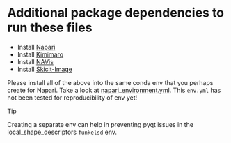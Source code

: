# Additional package dependencies to run these files

- Install [Napari](https://napari.org/stable/tutorials/fundamentals/installation)
- Install [Kimimaro](https://github.com/seung-lab/kimimaro/tree/master)
- Install [NAVis](https://navis.readthedocs.io/en/latest/source/install.html)
- Install [Skicit-Image](https://scikit-image.org/docs/stable/user_guide/install.html)

Please install all of the above into the same conda env that you perhaps create for Napari.
Take a look at [napari_environment.yml](analysis/napari_environment.yml). This `env.yml` has not been tested for reproducibility of env yet! 
>[!TIP]
> Creating a separate env can help in preventing pyqt issues in the local_shape_descriptors `funkelsd` env.

